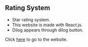 ## Rating System 
- Star rating system.
- This website is made with React.js.
- Dilog appears through dilog button.

Click [here](https://dupanshu.github.io/star-rating/) to go to the website.

